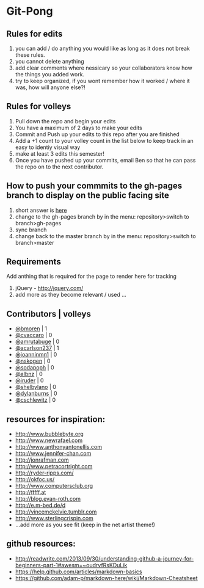 Git-Pong
=========
Rules for edits
-----------
1. you can add / do anything you would like as long as it does not break these rules.
2. you cannot delete anything
3. add clear comments where nessicary so your collaborators know how the things you added work. 
4. try to keep organized, if you wont remember how it worked / where it was, how will anyone else?!

Rules for volleys
-----------
1. Pull down the repo and begin your edits
2. You have a maximum of 2 days to make your edits
3. Commit and Push up your edits to this repo after you are finished
4. Add a +1 count to your volley count in the list below to keep track in an easy to identiy visual way 
5. make at least 3 edits this semester!
6. Once you have pushed up your commits, email Ben so that he can pass the repo on to the next contributor.

How to push your commmits to the gh-pages branch to display on the public facing site
-----------
1. short answer is [here](http://www.thinkful.com/learn/a-guide-to-using-github-pages/start/existing-project/project-page/existing-repo/)
2. change to the gh-pages branch by in the menu: repository>switch to branch>gh-pages
3. sync branch
4. change back to the master branch by in the menu: repository>switch to branch>master

Requirements
-----------
Add anthing that is required for the page to render here for tracking

1. jQuery - http://jquery.com/
2. add more as they become relevant / used ...

Contributors | volleys
-----------
* [@bmoren](http://github.com/bmoren) | 1
* [@cvaccaro](http://github.com/cvaccaro) | 0
* [@amrutabuge](http://github.com/amrutabuge)  | 0
* [@acarlson237](http://github.com/acarlson237)  | 1
* [@joanninmn1](http://github.com/joanninmn1)  | 0
* [@nskogen](http://github.com/nskogen)  | 0
* [@sodapoph](http://github.com/sodapoph)  | 0
* [@albnz](http://github.com/albnz)  | 0
* [@iruder](http://github.com/iruder)  | 0
* [@shelbylano](http://github.com/shelbylano)  | 0
* [@dylanburns](http://github.com/dylanburns)  | 0
* [@cschlewitz](http://github.com/schlewitz)  | 0

resources for inspiration:
-------------
* http://www.bubblebyte.org
* http://www.newrafael.com
* http://www.anthonyantonellis.com
* http://www.jennifer-chan.com
* http://jonrafman.com
* http://www.petracortright.com
* http://ryder-ripps.com/
* http://okfoc.us/
* http://www.computersclub.org
* http://fffff.at
* http://blog.evan-roth.com
* http://e.m-bed.de/d
* http://vincemckelvie.tumblr.com
* http://www.sterlingcrispin.com
* ...add more as you see fit (keep in the net artist theme!)

github resources:
-------------
* http://readwrite.com/2013/09/30/understanding-github-a-journey-for-beginners-part-1#awesm=~oudrvfRsKDuLik
* https://help.github.com/articles/markdown-basics
* https://github.com/adam-p/markdown-here/wiki/Markdown-Cheatsheet



